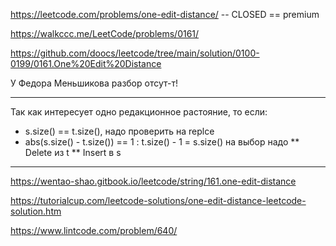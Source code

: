 https://leetcode.com/problems/one-edit-distance/ -- CLOSED == premium

https://walkccc.me/LeetCode/problems/0161/

https://github.com/doocs/leetcode/tree/main/solution/0100-0199/0161.One%20Edit%20Distance

У Федора Меньшикова разбор отсут-т!

__________

Так как интересует одно редакционное растояние, то если:
* s.size() == t.size(), надо проверить на replce
* abs(s.size() - t.size()) == 1 : t.size() - 1 = s.size() на выбор надо 
** Delete из t
** Insert в s  
___

https://wentao-shao.gitbook.io/leetcode/string/161.one-edit-distance

https://tutorialcup.com/leetcode-solutions/one-edit-distance-leetcode-solution.htm

https://www.lintcode.com/problem/640/
